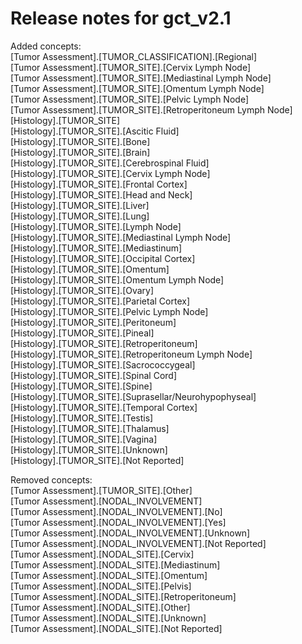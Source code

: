 # Release notes for gct_v2.1

Added concepts:<br>
[Tumor Assessment].[TUMOR_CLASSIFICATION].[Regional]<br>
[Tumor Assessment].[TUMOR_SITE].[Cervix Lymph Node]<br>
[Tumor Assessment].[TUMOR_SITE].[Mediastinal Lymph Node]<br>
[Tumor Assessment].[TUMOR_SITE].[Omentum Lymph Node]<br>
[Tumor Assessment].[TUMOR_SITE].[Pelvic Lymph Node]<br>
[Tumor Assessment].[TUMOR_SITE].[Retroperitoneum Lymph Node]<br>
[Histology].[TUMOR_SITE]<br>
[Histology].[TUMOR_SITE].[Ascitic Fluid]<br>
[Histology].[TUMOR_SITE].[Bone]<br>
[Histology].[TUMOR_SITE].[Brain]<br>
[Histology].[TUMOR_SITE].[Cerebrospinal Fluid]<br>
[Histology].[TUMOR_SITE].[Cervix Lymph Node]<br>
[Histology].[TUMOR_SITE].[Frontal Cortex]<br>
[Histology].[TUMOR_SITE].[Head and Neck]<br>
[Histology].[TUMOR_SITE].[Liver]<br>
[Histology].[TUMOR_SITE].[Lung]<br>
[Histology].[TUMOR_SITE].[Lymph Node]<br>
[Histology].[TUMOR_SITE].[Mediastinal Lymph Node]<br>
[Histology].[TUMOR_SITE].[Mediastinum]<br>
[Histology].[TUMOR_SITE].[Occipital Cortex]<br>
[Histology].[TUMOR_SITE].[Omentum]<br>
[Histology].[TUMOR_SITE].[Omentum Lymph Node]<br>
[Histology].[TUMOR_SITE].[Ovary]<br>
[Histology].[TUMOR_SITE].[Parietal Cortex]<br>
[Histology].[TUMOR_SITE].[Pelvic Lymph Node]<br>
[Histology].[TUMOR_SITE].[Peritoneum]<br>
[Histology].[TUMOR_SITE].[Pineal]<br>
[Histology].[TUMOR_SITE].[Retroperitoneum]<br>
[Histology].[TUMOR_SITE].[Retroperitoneum Lymph Node]<br>
[Histology].[TUMOR_SITE].[Sacrococcygeal]<br>
[Histology].[TUMOR_SITE].[Spinal Cord]<br>
[Histology].[TUMOR_SITE].[Spine]<br>
[Histology].[TUMOR_SITE].[Suprasellar/Neurohypophyseal]<br>
[Histology].[TUMOR_SITE].[Temporal Cortex]<br>
[Histology].[TUMOR_SITE].[Testis]<br>
[Histology].[TUMOR_SITE].[Thalamus]<br>
[Histology].[TUMOR_SITE].[Vagina]<br>
[Histology].[TUMOR_SITE].[Unknown]<br>
[Histology].[TUMOR_SITE].[Not Reported]<br>

Removed concepts:<br>
[Tumor Assessment].[TUMOR_SITE].[Other]<br>
[Tumor Assessment].[NODAL_INVOLVEMENT]<br>
[Tumor Assessment].[NODAL_INVOLVEMENT].[No]<br>
[Tumor Assessment].[NODAL_INVOLVEMENT].[Yes]<br>
[Tumor Assessment].[NODAL_INVOLVEMENT].[Unknown]<br>
[Tumor Assessment].[NODAL_INVOLVEMENT].[Not Reported]<br>
[Tumor Assessment].[NODAL_SITE].[Cervix]<br>
[Tumor Assessment].[NODAL_SITE].[Mediastinum]<br>
[Tumor Assessment].[NODAL_SITE].[Omentum]<br>
[Tumor Assessment].[NODAL_SITE].[Pelvis]<br>
[Tumor Assessment].[NODAL_SITE].[Retroperitoneum]<br>
[Tumor Assessment].[NODAL_SITE].[Other]<br>
[Tumor Assessment].[NODAL_SITE].[Unknown]<br>
[Tumor Assessment].[NODAL_SITE].[Not Reported]<br>
